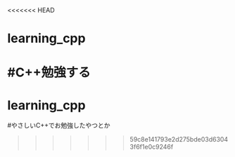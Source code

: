 <<<<<<< HEAD
# learning_cpp
#C++勉強する
=======
# learning_cpp
#やさしいC++でお勉強したやつとか
>>>>>>> 59c8e141793e2d275bde03d63043f6f1e0c9246f
